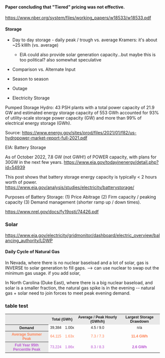 #### Paper concluding that "Tiered" pricing was not effective. 

https://www.nber.org/system/files/working_papers/w18533/w18533.pdf


#### Storage

- Day to day storage - daily peak / trough vs. average 
    Kramers: it's about ~25 kWh (vs. average)
    - EIA could also provide solar generation capacity...but maybe this is too political? also somewhat speculative
 
- Comparison vs. Alternate Input
 
- Season to season
- Outage

- Electricity Storage

Pumped Storage Hydro: 43 PSH plants with a total power capacity of 21.9 GW and estimated energy storage capacity of 553 GWh accounted for 93% of utility-scale storage power capacity (GW) and more than 99% of electrical energy storage (GWh).

Source: https://www.energy.gov/sites/prod/files/2021/01/f82/us-hydropower-market-report-full-2021.pdf

EIA: Battery Storage

As of October 2022, 7.8 GW (not GWH!) of POWER capacity, with plans for 30GW in the next few years. 
https://www.eia.gov/todayinenergy/detail.php?id=54939

This post shows that battery storage energy capacity is typically < 2 hours worth of power. 
https://www.eia.gov/analysis/studies/electricity/batterystorage/

Purposes of Battery Storage: 
(1) Price Abitrage
(2) Firm capacity / peaking capacity
(3) Demand management (shorter ramp up / down times). 

https://www.nrel.gov/docs/fy19osti/74426.pdf



### Solar
https://www.eia.gov/electricity/gridmonitor/dashboard/electric_overview/balancing_authority/LDWP


#### Daily Cycle of Natural Gas

In Nevada, where there is no nuclear baseload and a lot of solar, gas is INVERSE to solar generation to fill gaps. 
--> can use nuclear to swap out the minimum gas usage.  if you add solar, 

In North Carolina (Duke East), where there is a big nuclear baseload, and solar is a smaller fraction, the natural gas spike is in the evening -- 
natural gas + solar need to join forces to meet peak evening demand.   


### table test

<STYLE TYPE="text/css">
<!--
TH{font-family: Arial; font-size: 9pt; text-align: center;}
TD{font-family: Arial; font-size: 9pt; text-align: center;}

TR.coral TH, TR.coral TD {color: #FF7F50;}
TR.plum TH, TR.plum TD {color: #BA55D3;}
--->
</STYLE>
<table>
    <col> <colgroup span="1"></colgroup><colgroup span="2"></colgroup><colgroup span="2"></colgroup>
    <tr>
        <th colspan="1" scope ="colgroup" style="background-color: #E8E8E8"></th> 
        <th colspan="2" scope ="colgroup" style="background-color: #E8E8E8">Total (GWh)</th> 
        <th colspan="1" scope ="colgroup" style="background-color: #E8E8E8">Average / Peak Hourly (GWh/h)</th>   
        <th colspan="1" scope ="colgroup" style="background-color: #E8E8E8">Largest Storage Drawdown </th>
    </tr>
<tr>
  <th scope="col" style="background-color: #E8E8E8">Demand</th>
  <td>39,384</td> <td>1.00x</td> <td>4.5 / 9.0</td> <td>n/a</td> </tr> 
 <tr class="coral">
  <th scope="col" style="background-color: #E8E8E8">Average Summer Peak</th>
   <td>64,115</td> <td>1.63x</td> <td>7.3 / 7.3</td> <td> <b>11.4 GWh</b></td> </tr>
<tr class="plum">
  <th scope="col" style="background-color: #E8E8E8">Full Year 95th Percentile Peak</th>
  <td>73,224</td> <td>1.86x</td> <td>8.3 / 8.3</td> <td> <b>2.6 GWh</b></td> </tr>
</table>


